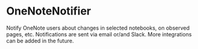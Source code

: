 # OneNoteNotifier
Notify OneNote users about changes in selected notebooks, on observed pages, etc. Notifications are sent via email or/and Slack. More integrations can be added in the future.
